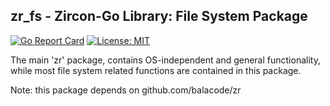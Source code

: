 ## zr_fs - Zircon-Go Library: File System Package 
[![Go Report Card](https://goreportcard.com/badge/github.com/balacode/zr_fs)](https://goreportcard.com/report/github.com/balacode/zr_fs)
[![License: MIT](https://img.shields.io/badge/License-MIT-blue.svg)](https://opensource.org/licenses/MIT)  

The main 'zr' package, contains OS-independent and general functionality, while most file system related functions are contained in this package.

Note: this package depends on github.com/balacode/zr
